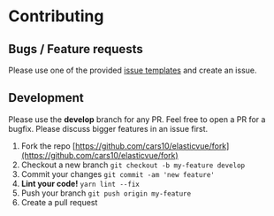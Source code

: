 # Contributing

## Bugs / Feature requests

Please use one of the provided [issue templates](https://github.com/cars10/elasticvue/issues/new/choose) and create an issue.


## Development

Please use the **develop** branch for any PR. Feel free to open a PR for a bugfix. Please discuss bigger features in an
issue first.

1. Fork the repo [https://github.com/cars10/elasticvue/fork](https://github.com/cars10/elasticvue/fork)
2. Checkout a new branch `git checkout -b my-feature develop`
3. Commit your changes `git commit -am 'new feature'`
4. **Lint your code!** `yarn lint --fix`
5. Push your branch `git push origin my-feature`
6. Create a pull request
